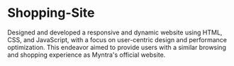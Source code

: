 # Shopping-Site
Designed and developed a responsive and dynamic website using HTML, CSS, and JavaScript, with a focus on user-centric design and performance optimization. This endeavor aimed to provide users with a similar browsing and shopping experience as Myntra's official website.
